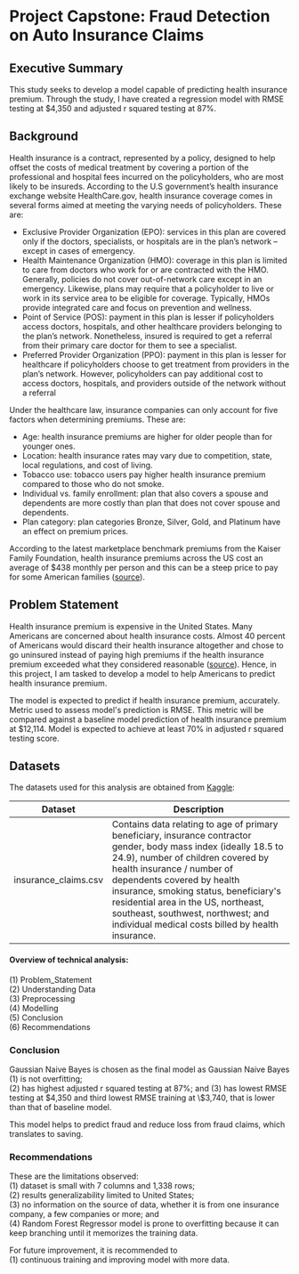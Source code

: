 # Project Capstone: Fraud Detection on Auto Insurance Claims 

## Executive Summary
This study seeks to develop a model capable of predicting health insurance premium. Through the study, I have created a regression model with RMSE testing at $4,350 and adjusted r squared testing at 87%.


## Background

Health insurance is a contract, represented by a policy, designed to help offset the costs of medical treatment by covering a portion of the professional and hospital fees incurred on the policyholders, who are most likely to be insureds. According to the U.S government’s health insurance exchange website HealthCare.gov, health insurance coverage comes in several forms aimed at meeting the varying needs of policyholders. These are:
- Exclusive Provider Organization (EPO): services in this plan are covered only if the doctors, specialists, or hospitals are in the plan’s network – except in cases of emergency.
- Health Maintenance Organization (HMO): coverage in this plan is limited to care from doctors who work for or are contracted with the HMO. Generally, policies do not cover out-of-network care except in an emergency. Likewise, plans may require that a policyholder to live or work in its service area to be eligible for coverage. Typically, HMOs provide integrated care and focus on prevention and wellness.
- Point of Service (POS): payment in this plan is lesser if policyholders access doctors, hospitals, and other healthcare providers belonging to the plan’s network. Nonetheless, insured is required to get a referral from their primary care doctor for them to see a specialist.
- Preferred Provider Organization (PPO): payment in this plan is lesser for healthcare if policyholders choose to get treatment from providers in the plan’s network. However, policyholders can pay additional cost to access doctors, hospitals, and providers outside of the network without a referral 

Under the healthcare law, insurance companies can only account for five factors when determining premiums. These are:
- Age: health insurance premiums are higher for older people than for younger ones.
- Location: health insurance rates may vary due to competition, state, local regulations, and cost of living.
- Tobacco use: tobacco users pay higher health insurance premium compared to those who do not smoke.
- Individual vs. family enrollment: plan that also covers a spouse and dependents are more costly than plan that does not cover spouse and dependents.
- Plan category: plan categories Bronze, Silver, Gold, and Platinum have an effect on premium prices.

According to the latest marketplace benchmark premiums from the Kaiser Family Foundation, health insurance premiums across the US cost an average of $438 monthly per person and this can be a steep price to pay for some American families ([source](https://www.insurancebusinessmag.com/us/news/healthcare/a-guide-to-finding-the-best-affordable-health-insurance-plan-422601.aspx#:~:text=Health%20insurance%20premiums%20across%20the,pay%20for%20some%20American%20families.)).


## Problem Statement

Health insurance premium is expensive in the United States. Many Americans are concerned about health insurance costs. Almost 40 percent of Americans would discard their health insurance altogether and chose to go uninsured instead of paying high premiums if the health insurance premium exceeded what they considered reasonable ([source](https://healthpayerintelligence.com/news/health-insurance-is-expensive-but-americans-intend-to-keep-their-plans-in-2023)). Hence, in this project, I am tasked to develop a model to help Americans to predict health insurance premium.

The model is expected to predict if health insurance premium, accurately. Metric used to assess model's prediction is RMSE. This metric will be compared against a baseline model prediction of health insurance premium at $12,114. Model is expected to achieve at least 70% in adjusted r squared testing score.


## Datasets

The datasets used for this analysis are obtained from [Kaggle](https://www.kaggle.com/datasets/mirichoi0218/insurance):

| Dataset | Description |
|---|---|
| insurance_claims.csv | Contains data relating to age of primary beneficiary, insurance contractor gender, body mass index (ideally 18.5 to 24.9), number of children covered by health insurance / number of dependents covered by health insurance, smoking status, beneficiary's residential area in the US, northeast, southeast, southwest, northwest; and individual medical costs billed by health insurance. |

#### Overview of technical analysis: 

(1) Problem_Statement <br>
(2) Understanding Data <br>
(3) Preprocessing <br>
(4) Modelling <br>
(5) Conclusion <br>
(6) Recommendations


### Conclusion
Gaussian Naive Bayes is chosen as the final model as Gaussian Naive Bayes <br>
(1) is not overfitting;   
(2) has highest adjusted r squared testing at 87%; and
(3) has lowest RMSE testing at \$4,350 and third lowest RMSE training at \\$3,740, that is lower than that of baseline model.

This model helps to predict fraud and reduce loss from fraud claims, which translates to saving.


### Recommendations
These are the limitations observed: <br>
(1) dataset is small with 7 columns and 1,338 rows; <br>
(2) results generalizability limited to United States; <br>
(3) no information on the source of data, whether it is from one insurance company, a few companies or more; and <br>
(4) Random Forest Regressor model is prone to overfitting because it can keep branching until it memorizes the training data.

For future improvement, it is recommended to <br>
(1) continuous training and improving model with more data. 
